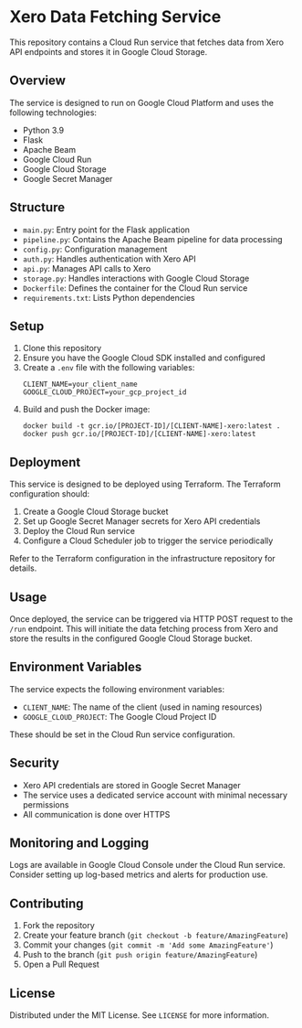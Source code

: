 # Xero Data Fetching Service

This repository contains a Cloud Run service that fetches data from Xero API endpoints and stores it in Google Cloud Storage.

## Overview

The service is designed to run on Google Cloud Platform and uses the following technologies:

- Python 3.9
- Flask
- Apache Beam
- Google Cloud Run
- Google Cloud Storage
- Google Secret Manager

## Structure

- `main.py`: Entry point for the Flask application
- `pipeline.py`: Contains the Apache Beam pipeline for data processing
- `config.py`: Configuration management
- `auth.py`: Handles authentication with Xero API
- `api.py`: Manages API calls to Xero
- `storage.py`: Handles interactions with Google Cloud Storage
- `Dockerfile`: Defines the container for the Cloud Run service
- `requirements.txt`: Lists Python dependencies

## Setup

1. Clone this repository
2. Ensure you have the Google Cloud SDK installed and configured
3. Create a `.env` file with the following variables:
   ```
   CLIENT_NAME=your_client_name
   GOOGLE_CLOUD_PROJECT=your_gcp_project_id
   ```
4. Build and push the Docker image:
   ```
   docker build -t gcr.io/[PROJECT-ID]/[CLIENT-NAME]-xero:latest .
   docker push gcr.io/[PROJECT-ID]/[CLIENT-NAME]-xero:latest
   ```

## Deployment

This service is designed to be deployed using Terraform. The Terraform configuration should:

1. Create a Google Cloud Storage bucket
2. Set up Google Secret Manager secrets for Xero API credentials
3. Deploy the Cloud Run service
4. Configure a Cloud Scheduler job to trigger the service periodically

Refer to the Terraform configuration in the infrastructure repository for details.

## Usage

Once deployed, the service can be triggered via HTTP POST request to the `/run` endpoint. This will initiate the data fetching process from Xero and store the results in the configured Google Cloud Storage bucket.

## Environment Variables

The service expects the following environment variables:

- `CLIENT_NAME`: The name of the client (used in naming resources)
- `GOOGLE_CLOUD_PROJECT`: The Google Cloud Project ID

These should be set in the Cloud Run service configuration.

## Security

- Xero API credentials are stored in Google Secret Manager
- The service uses a dedicated service account with minimal necessary permissions
- All communication is done over HTTPS

## Monitoring and Logging

Logs are available in Google Cloud Console under the Cloud Run service. Consider setting up log-based metrics and alerts for production use.

## Contributing

1. Fork the repository
2. Create your feature branch (`git checkout -b feature/AmazingFeature`)
3. Commit your changes (`git commit -m 'Add some AmazingFeature'`)
4. Push to the branch (`git push origin feature/AmazingFeature`)
5. Open a Pull Request

## License

Distributed under the MIT License. See `LICENSE` for more information.